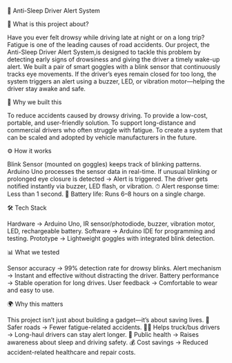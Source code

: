 🚗 Anti-Sleep Driver Alert System

👀 What is this project about?

Have you ever felt drowsy while driving late at night or on a long trip? Fatigue is one of the leading causes of road accidents. Our project, 
the Anti-Sleep Driver Alert System,is designed to tackle this problem by detecting early signs of drowsiness and giving the driver a timely wake-up alert.
We built a pair of smart goggles with a blink sensor that continuously tracks eye movements. If the driver’s eyes remain closed for too long, the system triggers 
an alert using a buzzer, LED, or vibration motor—helping the driver stay awake and safe.

🎯 Why we built this

To reduce accidents caused by drowsy driving.
To provide a low-cost, portable, and user-friendly solution.
To support long-distance and commercial drivers who often struggle with fatigue.
To create a system that can be scaled and adopted by vehicle manufacturers in the future.

⚙️ How it works

Blink Sensor (mounted on goggles) keeps track of blinking patterns.
Arduino Uno processes the sensor data in real-time.
If unusual blinking or prolonged eye closure is detected → Alert is triggered.
The driver gets notified instantly via buzzer, LED flash, or vibration.
⏱ Alert response time: Less than 1 second.
🔋 Battery life: Runs 6–8 hours on a single charge.

🛠 Tech Stack

Hardware → Arduino Uno, IR sensor/photodiode, buzzer, vibration motor, LED, rechargeable battery.
Software → Arduino IDE for programming and testing.
Prototype → Lightweight goggles with integrated blink detection.

📊 What we tested

Sensor accuracy → 99% detection rate for drowsy blinks.
Alert mechanism → Instant and effective without distracting the driver.
Battery performance → Stable operation for long drives.
User feedback → Comfortable to wear and easy to use.

🌍 Why this matters

This project isn’t just about building a gadget—it’s about saving lives.
🚦 Safer roads → Fewer fatigue-related accidents.
👨‍✈️ Helps truck/bus drivers → Long-haul drivers can stay alert longer.
🏥 Public health → Raises awareness about sleep and driving safety.
💰 Cost savings → Reduced accident-related healthcare and repair costs.
